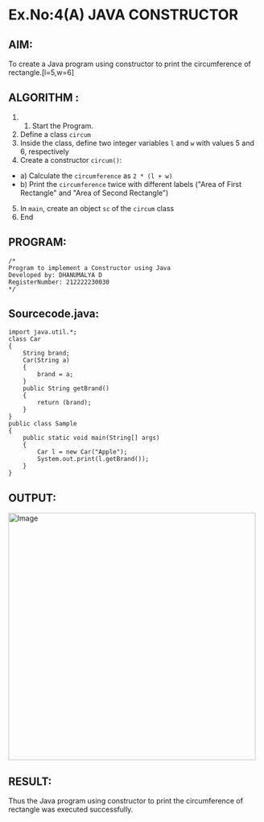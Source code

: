 # Ex.No:4(A)  JAVA CONSTRUCTOR
## AIM:
To create a Java program using constructor to print the circumference of rectangle.[l=5,w=6]

## ALGORITHM :
1.  1.	Start the Program.
2.	Define a class `circum`
3.	Inside the class, define two integer variables `l` and `w` with values 5 and 6, respectively
4.	Create a constructor `circum()`:
-	a) Calculate the `circumference` as `2 * (l + w)`
-	b) Print the `circumference` twice with different labels ("Area of First Rectangle" and "Area of Second Rectangle")
5.	In `main`, create an object `sc` of the `circum` class
6.	End
## PROGRAM:
 ```
/*
Program to implement a Constructor using Java
Developed by: DHANUMALYA D
RegisterNumber: 212222230030
*/
```

## Sourcecode.java:
```
import java.util.*;
class Car 
{
	String brand;
    Car(String a)
    {
        brand = a;
	}
	public String getBrand() 
	{
	    return (brand);
	}
}
public class Sample 
{
	public static void main(String[] args) 
	{
        Car l = new Car("Apple");
        System.out.print(l.getBrand());
	}
}

```


## OUTPUT:

<img width="491" alt="Image" src="https://github.com/user-attachments/assets/51c5ce08-5f9a-414d-879b-d7223ac041bd" />

## RESULT:
Thus the Java program using constructor to print the circumference of rectangle was executed successfully.
